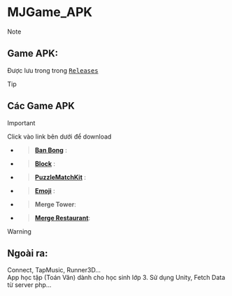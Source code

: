 # MJGame_APK


> [!NOte]
>  <h2>Game APK:</h2> Được lưu trong trong <kbd><a href="https://github.com/mindongun123/MJGameAPK/releases?page=1">Releases</a></kbd> 


> [!TIP]
> ## Các Game APK

> [!Important]
> Click vào link bên dưới để download

- > **[Ban Bong](https://github.com/mindongun123/MJGameAPK/releases/download/MJGameApk_BubbleShoot/banbong.apk)** : 
<!-- - > **Mario** :  https://github.com//mindongun123/MJGameAPK/releases/download/%23Mjgame/Mario_v1.8.apk -->
- > **[Block](https://github.com/mindongun123/MJGameAPK/releases/download/MJGame_Block/Block.apk)** :  
- > **[PuzzleMatchKit](https://github.com/mindongun123/MJGameAPK/releases/download/MatchKit/MatchKit.apk)** :  
<!-- - > **Tap Music**: https://github.com/mindongun123/MJGameAPK/releases/download/%23MJGame_TapMusic/MJGame.TapMusic.apk -->
<!-- - > **Runner3D** : https://github.com/mindongun123/MJGameAPK/releases/download/runner3D/MJRunner.apk  -->
- > **[Emoji](https://github.com/mindongun123/MJGameAPK/releases/download/%23mjgameEmoji/MJ_Emoji_apk1.apk)** :  
- > **Merge Tower**:
- > **[Merge Restaurant](https://github.com/mindongun123/2024GB)**: 

> [!Warning]
> <h2>Ngoài ra:</h2>
> Connect, TapMusic, Runner3D... </br>
> App học tập (Toán Văn) dành cho học sinh lớp 3. Sử dụng Unity, Fetch Data từ server php...

<!--- > **Connect** : https://github.com/mindongun123/MJGame_APK/releases -->
